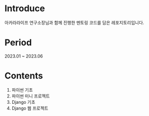 # Introduce
아카라라이프 연구소장님과 함께 진행한 멘토링 코드를 담은 레포지토리입니다.

# Period
2023.01 ~ 2023.06

# Contents
1. 파이썬 기초
2. 파이썬 미니 프로젝트
3. Django 기초
4. Django 웹 프로젝트
